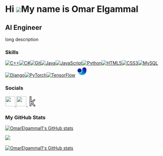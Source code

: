 Hi ![](https://user-images.githubusercontent.com/18350557/176309783-0785949b-9127-417c-8b55-ab5a4333674e.gif)My name is Omar Elgammal
=====================================================================================================================================

AI Engineer
-----------

long description



### Skills


<p align="left">
<a href="https://docs.microsoft.com/en-us/cpp/?view=msvc-170" target="_blank" rel="noreferrer"><img src="https://raw.githubusercontent.com/danielcranney/readme-generator/main/public/icons/skills/cplusplus-colored.svg" width="36" height="36" alt="C++" /></a><a href="https://docs.microsoft.com/en-us/dotnet/csharp/" target="_blank" rel="noreferrer"><img src="https://raw.githubusercontent.com/danielcranney/readme-generator/main/public/icons/skills/csharp-colored.svg" width="36" height="36" alt="C#" /></a><a href="https://git-scm.com/" target="_blank" rel="noreferrer"><img src="https://raw.githubusercontent.com/danielcranney/readme-generator/main/public/icons/skills/git-colored.svg" width="36" height="36" alt="Git" /></a><a href="https://www.oracle.com/java/" target="_blank" rel="noreferrer"><img src="https://raw.githubusercontent.com/danielcranney/readme-generator/main/public/icons/skills/java-colored.svg" width="36" height="36" alt="Java" /></a><a href="https://developer.mozilla.org/en-US/docs/Web/JavaScript" target="_blank" rel="noreferrer"><img src="https://raw.githubusercontent.com/danielcranney/readme-generator/main/public/icons/skills/javascript-colored.svg" width="36" height="36" alt="JavaScript" /></a><a href="https://www.python.org/" target="_blank" rel="noreferrer"><img src="https://raw.githubusercontent.com/danielcranney/readme-generator/main/public/icons/skills/python-colored.svg" width="36" height="36" alt="Python" /></a><a href="https://developer.mozilla.org/en-US/docs/Glossary/HTML5" target="_blank" rel="noreferrer"><img src="https://raw.githubusercontent.com/danielcranney/readme-generator/main/public/icons/skills/html5-colored.svg" width="36" height="36" alt="HTML5" /></a><a href="https://www.w3.org/TR/CSS/#css" target="_blank" rel="noreferrer"><img src="https://raw.githubusercontent.com/danielcranney/readme-generator/main/public/icons/skills/css3-colored.svg" width="36" height="36" alt="CSS3" /></a><a href="https://www.mysql.com/" target="_blank" rel="noreferrer"><img src="https://raw.githubusercontent.com/danielcranney/readme-generator/main/public/icons/skills/mysql-colored.svg" width="36" height="36" alt="MySQL" /></a><a href="https://www.djangoproject.com/" target="_blank" rel="noreferrer"><img src="https://raw.githubusercontent.com/danielcranney/readme-generator/main/public/icons/skills/django-colored.svg" width="36" height="36" alt="Django" /></a><a href="https://pytorch.org/" target="_blank" rel="noreferrer"><img src="https://raw.githubusercontent.com/danielcranney/readme-generator/main/public/icons/skills/pytorch-colored.svg" width="36" height="36" alt="PyTorch" /></a><a href="https://www.tensorflow.org/" target="_blank" rel="noreferrer"><img src="https://raw.githubusercontent.com/danielcranney/readme-generator/main/public/icons/skills/tensorflow-colored.svg" width="36" height="36" alt="TensorFlow" /></a>
<a href="https://docs.ultralytics.com/" target="_blank" rel="noreferrer"><img src="assets/yolov8.png" width="36" height="36" alt="Yolov8" /></a>
</p>


### Socials

<p align="left"> <a href="https://www.github.com/OmarElgammal1" target="_blank" rel="noreferrer"> <picture> <source media="(prefers-color-scheme: dark)" srcset="https://raw.githubusercontent.com/danielcranney/readme-generator/main/public/icons/socials/github-dark.svg" /> <source media="(prefers-color-scheme: light)" srcset="https://raw.githubusercontent.com/danielcranney/readme-generator/main/public/icons/socials/github.svg" /> <img src="https://raw.githubusercontent.com/danielcranney/readme-generator/main/public/icons/socials/github.svg" width="32" height="32" /> </picture> </a> <a href="https://www.linkedin.com/in/OmarElgammal1" target="_blank" rel="noreferrer"> <picture> <source media="(prefers-color-scheme: dark)" srcset="https://raw.githubusercontent.com/danielcranney/readme-generator/main/public/icons/socials/linkedin-dark.svg" /> <source media="(prefers-color-scheme: light)" srcset="https://raw.githubusercontent.com/danielcranney/readme-generator/main/public/icons/socials/linkedin.svg" /> <img src="https://raw.githubusercontent.com/danielcranney/readme-generator/main/public/icons/socials/linkedin.svg" width="32" height="32" /> </picture> </a>
<a href="https://www.kaggle.com/omarelg" target="_blank" rel="noreferrer"> <picture> <source media="(prefers-color-scheme: dark)" srcset="assets/kaggle.svg" /> <source media="(prefers-color-scheme: light)" srcset="assets/kaggle.svg" /> <img src="assets/kaggle.svg" width="32" height="32" /> </picture> </a>
</p>

### My GitHub Stats

<a href="http://www.github.com/OmarElgammal1"><img src="https://github-readme-stats.vercel.app/api?username=omarelgammal1&hide=prs,contribs&show=reviews&show_icons=true&theme=radical&hide_rank=true&count_private=true&title_color=3382ed&text_color=ffffff&icon_color=ec4899&bg_color=000000&hide_border=true" alt="OmarElgammal1's GitHub stats" /></a>

<a href="http://www.github.com/OmarElgammal1"><img src="https://github-readme-streak-stats.herokuapp.com/?user=OmarElgammal1&stroke=ffffff&background=000000&ring=3382ed&fire=3382ed&currStreakNum=ffffff&currStreakLabel=3382ed&sideNums=ffffff&sideLabels=ffffff&dates=ffffff&hide_border=true" /></a>



<a href="http://www.github.com/OmarElgammal1"><img src="https://github-readme-stats.vercel.app/api/top-langs/?username=omarelgammal1&size_weight=0.5&count_weight=0.5&theme=radical&layout=compact&title_color=3382ed&text_color=ffffff&icon_color=ec4899&bg_color=000000&hide_border=true"
alt="OmarElgammal1's GitHub stats" /></a>
